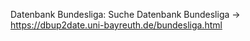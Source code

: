 Datenbank Bundesliga: Suche Datenbank Bundesliga -> <https://dbup2date.uni-bayreuth.de/bundesliga.html>